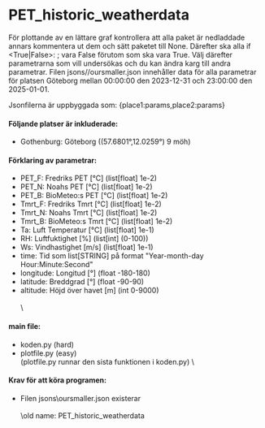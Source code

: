 # PET_historic_weatherdata
För plottande av en lättare graf kontrollera att alla paket är nedladdade annars kommentera ut dem och sätt paketet till None. 
Därefter ska alla if <True|False>: <something>; vara False förutom <whattoplot> som ska vara True.
Välj därefter parametrarna som vill undersökas och du kan ändra karg till andra parametrar.
Filen jsons//oursmaller.json innehåller data för alla parametrar för platsen Göteborg mellan 00:00:00 den 2023-12-31 och 23:00:00 den 2025-01-01.

Jsonfilerna är uppbyggada som: {place1:params,place2:params}

#### Följande platser är inkluderade: 
- Gothenburg: Göteborg ((57.6801°,12.0259°) 9 möh)

#### Förklaring av parametrar: 
- PET_F:      Fredriks PET    [°C]  (list[float] 1e-2) 
- PET_N:      Noahs PET       [°C]  (list[float] 1e-2) 
- PET_B:      BioMeteo:s PET  [°C]  (list[float] 1e-2) 
- Tmrt_F:     Fredriks Tmrt   [°C]  (list[float] 1e-2) 
- Tmrt_N:     Noahs Tmrt      [°C]  (list[float] 1e-2) 
- Tmrt_B:     BioMeteo:s Tmrt [°C]  (list[float] 1e-2) 
- Ta:         Luft Temperatur [°C]  (list[float] 1e-1) 
- RH:         Luftfuktighet   [%]   (list[int] (0-100))
- Ws:         Vindhastighet   [m/s] (list[float] 1e-1) 
- time:       Tid som list[STRING] på format "Year-month-day Hour:Minute:Second" 
- longitude:  Longitud        [°]   (float -180-180) 
- latitude:   Breddgrad       [°]   (float -90-90) 
- altitude:   Höjd över havet [m]   (int 0-9000) 
\
\
\
#### main file: 
 - koden.py (hard)
 - plotfile.py (easy) \
(plotfile.py runnar den sista funktionen i koden.py) \
#### Krav för att köra programen:
 - Filen jsons\oursmaller.json existerar
\
\
\old name: PET_historic_weatherdata
